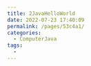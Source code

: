 ```yaml
---
title: 2JavaHelloWorld
date: 2022-07-23 17:40:09
permalink: /pages/53c4a1/
categories:
  - ComputerJava
tags:
  - 
---
```

